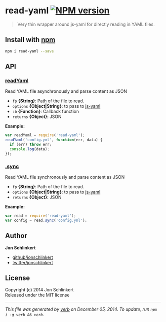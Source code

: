 # read-yaml [![NPM version](https://badge.fury.io/js/read-yaml.svg)](http://badge.fury.io/js/read-yaml)

> Very thin wrapper around js-yaml for directly reading in YAML files.

## Install with [npm](npmjs.org)

```bash
npm i read-yaml --save
```

## API
### [readYaml](index.js#L39)

Read YAML file asynchronously and parse content as JSON

* `fp` **{String}**: Path of the file to read.    
* `options` **{Object|String}**: to pass to [js-yaml]    
* `cb` **{Function}**: Callback function    
* `returns` **{Object}**: JSON  

**Example:**

```js
var readYaml = require('read-yaml');
readYaml('config.yml', function(err, data) {
  if (err) throw err;
  console.log(data);
});
```

### [.sync](index.js#L81)

Read YAML file synchronously and parse content as JSON

* `fp` **{String}**: Path of the file to read.    
* `options` **{Object|String}**: to pass to [js-yaml]    
* `returns` **{Object}**: JSON  

**Example:**

```js
var read = require('read-yaml');
var config = read.sync('config.yml');
```


## Author

**Jon Schlinkert**
 
+ [github/jonschlinkert](https://github.com/jonschlinkert)
+ [twitter/jonschlinkert](http://twitter.com/jonschlinkert) 

## License
Copyright (c) 2014 Jon Schlinkert  
Released under the MIT license

***

_This file was generated by [verb](https://github.com/assemble/verb) on December 05, 2014. To update, run `npm i -g verb && verb`._

[js-yaml]: https://github.com/nodeca/js-yaml
